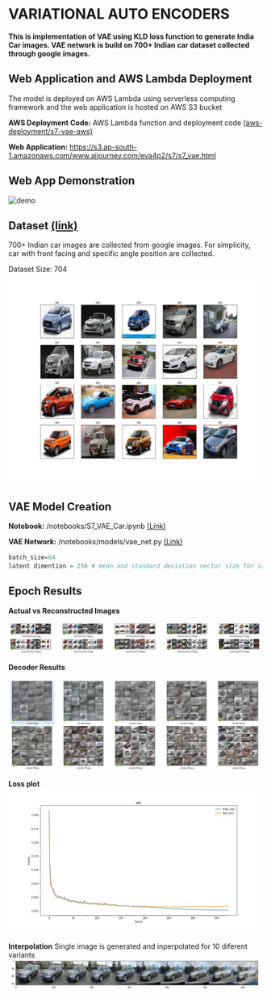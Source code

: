 # VARIATIONAL AUTO ENCODERS

**This is implementation of VAE using KLD loss function to generate India Car images. VAE network is build on 700+ Indian car dataset collected through google images.**

## Web Application and AWS Lambda Deployment

The model is deployed on AWS Lambda using serverless computing framework and the web application is hosted on AWS S3 bucket

**AWS Deployment Code:** AWS Lambda function and deployment code [(aws-deployment/s7-vae-aws)](aws-deployment/s7-vae-aws)
 
**Web Application:** https://s3.ap-south-1.amazonaws.com/www.aijourney.com/eva4p2/s7/s7_vae.html


## Web App Demonstration

![demo](doc_images/s7_demo_vae.gif)


## Dataset [(link)](https://drive.google.com/file/d/1RT85hbmnCWRHu4Dl9EsJ38urlD1O0KkZ/view?usp=sharing)

700+ Indian car images are collected from google images. For simplicity, car with front facing and specific angle position are collected.

Dataset Size: 704

![sample](doc_images/dataset_samples.jpg)

## VAE Model Creation
 
**Notebook:** /notebooks/S7_VAE_Car.ipynb [(Link)](notebooks/S7_VAE_Car.ipynb)

**VAE Network:** /notebooks/models/vae_net.py [(Link)](notebooks/models/vae_net.py)

```python
batch_size=64
latent dimention = 256 # mean and standard deviation vector size for samples nornal distribution for Decoder
```

## Epoch Results

**Actual vs Reconstructed Images**

![result](doc_images/reconstruction.jpg)

**Decoder Results**

![result](doc_images/epoch_results.jpg)

**Loss plot**
![result](doc_images/losses_plot.jpg)

**Interpolation**
Single image is generated and inperpolated for 10 diferent variants
![result](doc_images/interpolation.jpg)



